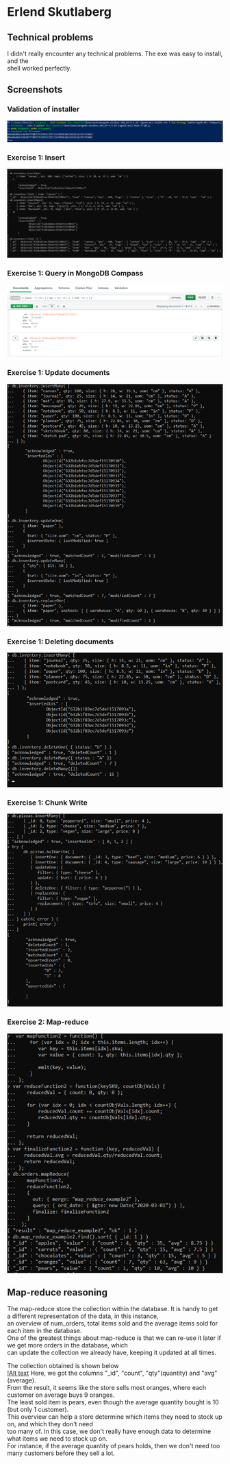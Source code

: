 # Erlend Skutlaberg

## Technical problems
I didn't really encounter any technical problems. The exe was easy to install, and the <br>
shell worked perfectly.

## Screenshots

### Validation of installer
![alt text](/pic/mongoDbVal.png "SHA256 checksum validation")

### Exercise 1: Insert
![alt text](/pic/mongoDBInsert.png "Insert screenshot")

### Exercise 1: Query in MongoDB Compass
![alt text](/pic/MDBQueryCompass.png "Query in MongoDB compass")

### Exercise 1: Update documents
![alt text](/pic/MongoDB_updateDoc.png "Update documents")

### Exercise 1: Deleting documents
![alt text](/pic/delete_docs.png "Delete documents")

### Exercise 1: Chunk Write
![Alt text](/pic/MongoDBChunkWrite.png "Chunk write")

### Exercise 2: Map-reduce
![Alt text](/pic/mapreduce.png "mapreduce")

## Map-reduce reasoning
The map-reduce store the collection within the database. It is handy to get a different representation of the data, in this instance,<br>
an overview of num_orders, total items sold and the average items sold for each item in the database. <br>
One of the greatest things about map-reduce is that we can re-use it later if we get more orders in the database, which <br>
can update the collection we already have, keeping it updated at all times. <br>

The collection obtained is shown below <br>
[!Alt text](/pic/mapreduce_result.png "map-reduce result")
Here,  we got the columns "_id", "count", "qty"(quantity) and "avg"(average). <br>
From the result, it seems like the store sells most oranges, where each customer on average buys 9 oranges. <br>
The least sold item is pears, even though the average quantity bought is 10 (but only 1 customer). <br>
This overview can help a store determine which items they need to stock up on, and which they don't need <br>
too many of. In this case, we don't really have enough data to determine what items we need to stock up on. <br>
For instance, if the average quantity of pears holds, then we don't need too many customers before they sell a lot. 
